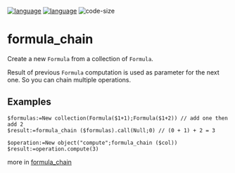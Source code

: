 [![language](https://img.shields.io/static/v1?label=language&message=4d&color=blue)](https://developer.4d.com/)
[![language](https://img.shields.io/github/languages/top/mesopelagique/formula_chain.svg)](https://developer.4d.com/)
![code-size](https://img.shields.io/github/languages/code-size/mesopelagique/formula_chain.svg)

# formula_chain

Create a new `Formula` from a collection of `Formula`.

Result of previous `Formula` computation is used as parameter for the next one. So you can chain multiple operations.

## Examples 

```4d
$formulas:=New collection(Formula($1+1);Formula($1+2)) // add one then add 2
$result:=formula_chain ($formulas).call(Null;0) // (0 + 1) + 2 = 3
```

```4d
$operation:=New object("compute";formula_chain ($col))
$result:=operation.compute(3)
```

more in [formula_chain](Documentation/Methods/formula_chain.md)
